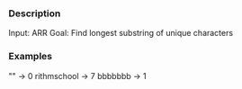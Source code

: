 ### Description
Input: ARR
Goal: Find longest substring of unique characters

### Examples
"" -> 0
rithmschool -> 7
bbbbbbb -> 1